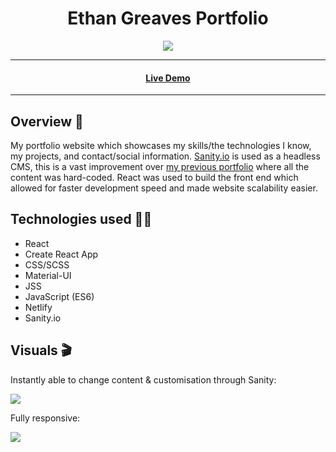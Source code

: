 <h1 align="center"> Ethan Greaves Portfolio </h1>

<p align="center">
  <img src="https://img.shields.io/badge/Made%20by-Ethan%20Greaves-green" >
</p>

<hr>
<h4 align="center"><a  href="https://ethangreaves.co.uk/">Live Demo</a></h4>
<hr>

## Overview 📖

My portfolio website which showcases my skills/the technologies I know, my projects, and contact/social information. [Sanity.io](https://www.sanity.io/) is used as a headless CMS, this is a vast improvement over [my previous portfolio](https://ethan-greaves.github.io/Portfolio/) where all the content was hard-coded. React was used to build the front end which allowed for faster development speed and made website scalability easier.

## Technologies used 👨‍💻

-   React
-   Create React App
-   CSS/SCSS
-   Material-UI
-   JSS
-   JavaScript (ES6)
-   Netlify
-   Sanity.io


## Visuals 🎬

<p>Instantly able to change content & customisation through Sanity:</p>
<img src="https://media.giphy.com/media/6ycvz3Hs4KU7UvT0vO/giphy.gif" width="auto" />

<p>Fully responsive:</p>
<img src="https://media.giphy.com/media/364jPNRZIQyRJDnBDm/giphy.gif" width="auto" />
